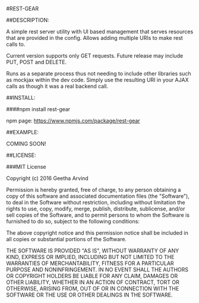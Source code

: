 
#REST-GEAR

##DESCRIPTION:

A simple rest server utility with UI based management that serves resources that are provided in the config. Allows adding multiple URIs to make rest calls to.

Current version supports only GET requests. Future release may include PUT, POST and DELETE.

Runs as a separate process thus not needing to include other libraries such as mockjax within the dev code. Simply use the resulting URI in your AJAX calls as though it was a real backend call.



##INSTALL:

####npm install rest-gear

npm page: https://www.npmjs.com/package/rest-gear



##EXAMPLE:

COMING SOON!



##LICENSE:

###MIT License

Copyright (c) 2016 Geetha Arvind

Permission is hereby granted, free of charge, to any person obtaining a copy
of this software and associated documentation files (the "Software"), to deal
in the Software without restriction, including without limitation the rights
to use, copy, modify, merge, publish, distribute, sublicense, and/or sell
copies of the Software, and to permit persons to whom the Software is
furnished to do so, subject to the following conditions:

The above copyright notice and this permission notice shall be included in all
copies or substantial portions of the Software.

THE SOFTWARE IS PROVIDED "AS IS", WITHOUT WARRANTY OF ANY KIND, EXPRESS OR
IMPLIED, INCLUDING BUT NOT LIMITED TO THE WARRANTIES OF MERCHANTABILITY,
FITNESS FOR A PARTICULAR PURPOSE AND NONINFRINGEMENT. IN NO EVENT SHALL THE
AUTHORS OR COPYRIGHT HOLDERS BE LIABLE FOR ANY CLAIM, DAMAGES OR OTHER
LIABILITY, WHETHER IN AN ACTION OF CONTRACT, TORT OR OTHERWISE, ARISING FROM,
OUT OF OR IN CONNECTION WITH THE SOFTWARE OR THE USE OR OTHER DEALINGS IN THE
SOFTWARE.